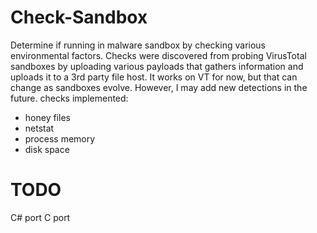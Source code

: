 # Check-Sandbox
Determine if running in malware sandbox by checking various environmental factors.
Checks were discovered from probing VirusTotal sandboxes by uploading various payloads that gathers information and uploads it to a 3rd party file host.
It works on VT for now, but that can change as sandboxes evolve. However, I may add new detections in the future.
checks implemented:
* honey files
* netstat 
* process memory
* disk space

# TODO
C# port
C port
